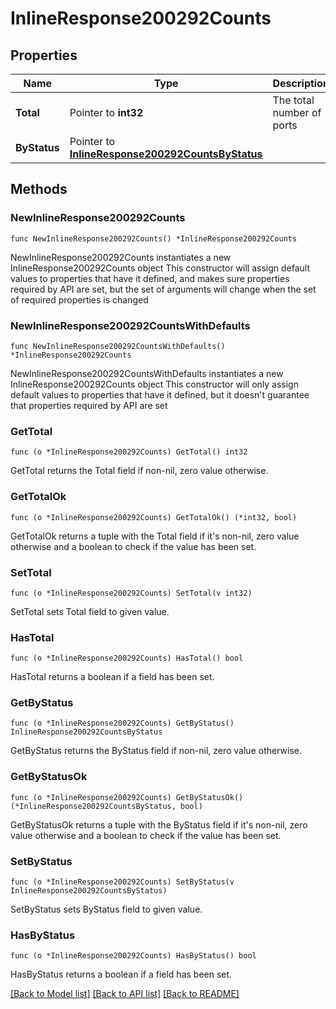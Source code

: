 # InlineResponse200292Counts

## Properties

Name | Type | Description | Notes
------------ | ------------- | ------------- | -------------
**Total** | Pointer to **int32** | The total number of ports | [optional] 
**ByStatus** | Pointer to [**InlineResponse200292CountsByStatus**](InlineResponse200292CountsByStatus.md) |  | [optional] 

## Methods

### NewInlineResponse200292Counts

`func NewInlineResponse200292Counts() *InlineResponse200292Counts`

NewInlineResponse200292Counts instantiates a new InlineResponse200292Counts object
This constructor will assign default values to properties that have it defined,
and makes sure properties required by API are set, but the set of arguments
will change when the set of required properties is changed

### NewInlineResponse200292CountsWithDefaults

`func NewInlineResponse200292CountsWithDefaults() *InlineResponse200292Counts`

NewInlineResponse200292CountsWithDefaults instantiates a new InlineResponse200292Counts object
This constructor will only assign default values to properties that have it defined,
but it doesn't guarantee that properties required by API are set

### GetTotal

`func (o *InlineResponse200292Counts) GetTotal() int32`

GetTotal returns the Total field if non-nil, zero value otherwise.

### GetTotalOk

`func (o *InlineResponse200292Counts) GetTotalOk() (*int32, bool)`

GetTotalOk returns a tuple with the Total field if it's non-nil, zero value otherwise
and a boolean to check if the value has been set.

### SetTotal

`func (o *InlineResponse200292Counts) SetTotal(v int32)`

SetTotal sets Total field to given value.

### HasTotal

`func (o *InlineResponse200292Counts) HasTotal() bool`

HasTotal returns a boolean if a field has been set.

### GetByStatus

`func (o *InlineResponse200292Counts) GetByStatus() InlineResponse200292CountsByStatus`

GetByStatus returns the ByStatus field if non-nil, zero value otherwise.

### GetByStatusOk

`func (o *InlineResponse200292Counts) GetByStatusOk() (*InlineResponse200292CountsByStatus, bool)`

GetByStatusOk returns a tuple with the ByStatus field if it's non-nil, zero value otherwise
and a boolean to check if the value has been set.

### SetByStatus

`func (o *InlineResponse200292Counts) SetByStatus(v InlineResponse200292CountsByStatus)`

SetByStatus sets ByStatus field to given value.

### HasByStatus

`func (o *InlineResponse200292Counts) HasByStatus() bool`

HasByStatus returns a boolean if a field has been set.


[[Back to Model list]](../README.md#documentation-for-models) [[Back to API list]](../README.md#documentation-for-api-endpoints) [[Back to README]](../README.md)


